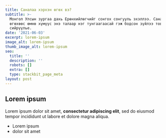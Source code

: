 ```yaml
---
title: Саналаа хэрхэн өгөх вэ?
subtitle: >-
  Монгол Улсын зургаа дахь Ерөнхийлөгчийг сонгох сонгууль эхэллээ. Саналаа
  өгөхөөс өмнө хүмүүс энэ талаар нэг тунгаагаасай гэж бодсон зүйлээ товчхон
  сийрүүлье.
date: '2021-06-03'
excerpt: lorem-ipsum
image_alt: lorem-ipsum
thumb_image_alt: lorem-ipsum
seo:
  title: ''
  description: ''
  robots: []
  extra: []
  type: stackbit_page_meta
layout: post
---
```

## Lorem ipsum

Lorem ipsum dolor sit amet, **consectetur adipiscing elit**, sed do eiusmod tempor incididunt ut labore et dolore magna aliqua.

- Lorem ipsum
- dolor sit amet